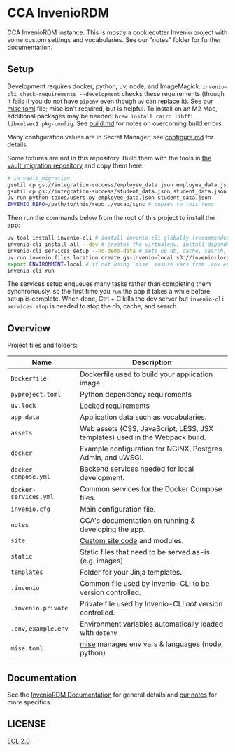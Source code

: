 # CCA InvenioRDM

CCA InvenioRDM instance. This is mostly a cookiecutter Invenio project with some custom settings and vocabularies. See our "notes" folder for further documentation.

## Setup

Development requires docker, python, uv, node, and ImageMagick. `invenio-cli check-requirements --development` checks these requirements (though it fails if you do not have `pipenv` even though `uv` can replace it). See [our mise.toml](mise.toml) file; mise isn't required, but is helpful. To install on an M2 Mac, additional packages may be needed: `brew install cairo libffi libxmlsec1 pkg-config`. See [build.md](./notes/build.md) for notes on overcoming build errors.

Many configuration values are in Secret Manager; see [configure.md](./notes/configure.md#secret-manager) for details.

Some fixtures are not in this repository. Build them with the tools in [the vault_migration repository](https://github.com/cca/vault_migration) and copy them here.

```sh
# in vault_migration
gsutil cp gs://integration-success/employee_data.json employee_data.json
gsutil cp gs://integration-success/student_data.json student_data.json
uv run python taxos/users.py employee_data.json student_data.json
INVENIO_REPO=/path/to/this/repo ./vocab/sync # copies to this repo
```

Then run the commands below from the root of this project to install the app:

```sh
uv tool install invenio-cli # install invenio-cli globally (recommended instead of using pip)
invenio-cli install all --dev # creates the virtualenv, install dependencies, & other setup
invenio-cli services setup --no-demo-data # sets up db, cache, search, task queue
uv run invenio files location create gs-invenio-local s3://invenio-local --default # connect to cloud storage
export ENVIRONMENT=local # if not using `mise` ensure vars from .env exist
invenio-cli run
```

The services setup enqueues many tasks rather than completing them synchronously, so the first time you `run` the app it takes a while before setup is complete. When done, Ctrl + C kills the dev server but `invenio-cli services stop` is needed to stop the db, cache, and search.

## Overview

Project files and folders:

| Name | Description |
|---|---|
| `Dockerfile` | Dockerfile used to build your application image. |
| `pyproject.toml` | Python dependency requirements |
| `uv.lock` | Locked requirements |
| `app_data` | Application data such as vocabularies. |
| `assets` | Web assets (CSS, JavaScript, LESS, JSX templates) used in the Webpack build. |
| `docker` | Example configuration for NGINX, Postgres Admin, and uWSGI. |
| `docker-compose.yml` | Backend services needed for local development. |
| `docker-services.yml` | Common services for the Docker Compose files. |
| `invenio.cfg` | Main configuration file. |
| `notes` | CCA's documentation on running & developing the app. |
| `site` | [Custom site code](https://inveniordm.docs.cern.ch/develop/howtos/custom_code/) and modules. |
| `static` | Static files that need to be served as-is (e.g. images). |
| `templates` | Folder for your Jinja templates. |
| `.invenio` | Common file used by Invenio-CLI to be version controlled. |
| `.invenio.private` | Private file used by Invenio-CLI *not* version controlled. |
| `.env`, `example.env` | Environment variables automatically loaded with `dotenv` |
| `mise.toml` | [mise](https://mise.jdx.dev/) manages env vars & languages (node, python) |

## Documentation

See the [InvenioRDM Documentation](https://inveniordm.docs.cern.ch/) for general details and [our notes](./notes/) for more specifics.

## LICENSE

[ECL 2.0](https://opensource.org/license/ecl-2-0)
